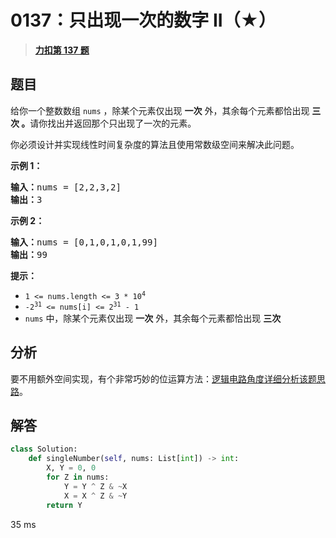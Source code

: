 # 0137：只出现一次的数字 II（★）


> <u>**[力扣第 137 题](https://leetcode.cn/problems/single-number-ii/)**</u>

## 题目

<p>给你一个整数数组 <code>nums</code> ，除某个元素仅出现 <strong>一次</strong> 外，其余每个元素都恰出现 <strong>三次 。</strong>请你找出并返回那个只出现了一次的元素。</p>

<p>你必须设计并实现线性时间复杂度的算法且使用常数级空间来解决此问题。</p>



<p><strong>示例 1：</strong></p>

<pre>
<strong>输入：</strong>nums = [2,2,3,2]
<strong>输出：</strong>3
</pre>

<p><strong>示例 2：</strong></p>

<pre>
<strong>输入：</strong>nums = [0,1,0,1,0,1,99]
<strong>输出：</strong>99
</pre>



<p><strong>提示：</strong></p>

<ul>
<li><code>1 &lt;= nums.length &lt;= 3 * 10<sup>4</sup></code></li>
<li><code>-2<sup>31</sup> &lt;= nums[i] &lt;= 2<sup>31</sup> - 1</code></li>
<li><code>nums</code> 中，除某个元素仅出现 <strong>一次</strong> 外，其余每个元素都恰出现 <strong>三次</strong></li>
</ul>


## 分析


要不用额外空间实现，有个非常巧妙的位运算方法：[逻辑电路角度详细分析该题思路](https://leetcode-cn.com/problems/single-number-ii/solution/luo-ji-dian-lu-jiao-du-xiang-xi-fen-xi-gai-ti-si-l/)。

## 解答

```python
class Solution:
    def singleNumber(self, nums: List[int]) -> int:
        X, Y = 0, 0
        for Z in nums:
            Y = Y ^ Z & ~X
            X = X ^ Z & ~Y
        return Y
```
35 ms

